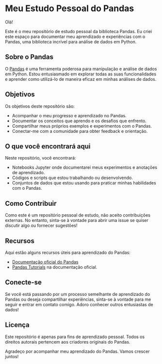 # Meu Estudo Pessoal do Pandas

Olá!

Este é o meu repositório de estudo pessoal da biblioteca Pandas. Eu criei este espaço para documentar meu aprendizado e experiências com o Pandas, uma biblioteca incrível para análise de dados em Python. 

## Sobre o Pandas

O [Pandas](https://pandas.pydata.org/) é uma ferramenta poderosa para manipulação e análise de dados em Python. Estou entusiasmado em explorar todas as suas funcionalidades e aprender como utilizá-lo de maneira eficaz em minhas análises de dados.

## Objetivos

Os objetivos deste repositório são:

- Acompanhar o meu progresso e aprendizado no Pandas.
- Documentar os conceitos que aprendo e os desafios que enfrento.
- Compartilhar meus próprios exemplos e experimentos com o Pandas.
- Conectar-me com a comunidade para obter feedback e orientação.

## O que você encontrará aqui

Neste repositório, você encontrará:

- Notebooks Jupyter onde documentarei meus experimentos e anotações de aprendizado.
- Códigos e scripts que estou trabalhando ou desenvolvendo.
- Conjuntos de dados que estou usando para praticar minhas habilidades com o Pandas.

## Como Contribuir

Como este é um repositório pessoal de estudo, não aceito contribuições externas. No entanto, sinta-se à vontade para abrir uma issue se quiser discutir algo ou fornecer sugestões!

## Recursos

Aqui estão alguns recursos úteis para aprendizado do Pandas:

- [Documentação oficial do Pandas](https://pandas.pydata.org/pandas-docs/stable/)
- [Pandas Tutorials](https://pandas.pydata.org/docs/getting_started/index.html) na documentação oficial.

## Conecte-se

Se você está passando por um processo semelhante de aprendizado do Pandas ou deseja compartilhar experiências, sinta-se à vontade para me seguir e entrar em contato comigo. Adoro conhecer outros entusiastas de dados!

## Licença

Este repositório é apenas para fins de aprendizado pessoal. Todos os direitos autorais pertencem aos criadores originais do Pandas.

Agradeço por acompanhar meu aprendizado do Pandas. Vamos crescer juntos!

